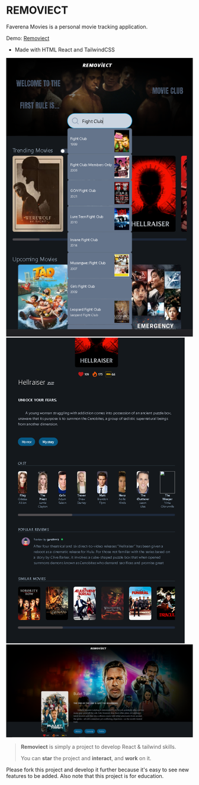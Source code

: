 # REMOVIECT
Faverena Movies is a personal movie tracking application.

Demo: [Removiect](https://removiect.netlify.app)
	
- Made with HTML React and TailwindCSS

![pc-view-demo](/public/assets/HomePage.png) ![mobile-view-demo](/public/assets/MoviePartMobile.png) ![mobile-view-demo](/public/assets/MoviePart.png) 



>**Removiect** is simply a project to develop React & tailwind skills. 
>
>You can **star** the project and **interact**, and **work** on it.

Please fork this project and develop it further because it's easy to see new features to be added.
Also note that this project is for education.


